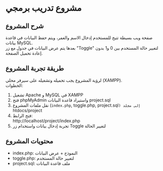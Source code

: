 # مشروع تدريب برمجي

## شرح المشروع

صفحة ويب بسيطة تتيح للمستخدم إدخال الاسم والعمر، ويتم حفظ البيانات في قاعدة بيانات MySQL.  
بعدها يتم عرض البيانات في جدول مع زر "Toggle" لتغيير حالة المستخدم بين 0 و1 بدون إعادة تحميل الصفحة.

## طريقة تجربة المشروع

لرؤية المشروع يجب تحميله وتشغيله على سيرفر محلي (XAMPP).  
الخطوات:

1. تشغيل Apache و MySQL في XAMPP
2. فتح phpMyAdmin واستيراد قاعدة البيانات project.sql
3. نقل ملفات المشروع (`index.php`, toggle.php, project.sql`) إلى مجلد `htdocs/project
4. فتح الرابط:  
   http://localhost/project/index.php
5. تجربة إدخال بيانات واستخدام زر Toggle لتغيير الحالة

## محتويات المشروع

- index.php: النموذج + عرض البيانات
- toggle.php: لتغيير حالة المستخدم
- project.sql: ملف قاعدة البيانات

